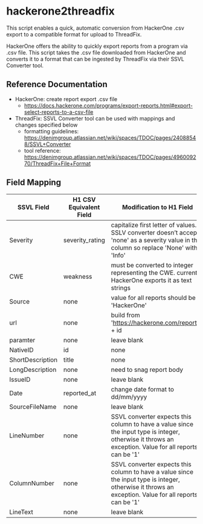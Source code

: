 # hackerone2threadfix
This script enables a quick, automatic conversion from HackerOne .csv export to a compatible format for upload to ThreadFix.

HackerOne offers the ability to quickly export reports from a program via .csv file. This script takes the .csv file downloaded from HackerOne and converts it to a format that can be ingested by ThreadFix via their SSVL Converter tool.

## Reference Documentation
- HackerOne: create report export .csv file
    - https://docs.hackerone.com/programs/export-reports.html#export-select-reports-to-a-csv-file 
- ThreadFix: SSVL Converter tool can be used with mappings and changes specified below
    - formatting guidelines: https://denimgroup.atlassian.net/wiki/spaces/TDOC/pages/24088548/SSVL+Converter
    - tool reference: https://denimgroup.atlassian.net/wiki/spaces/TDOC/pages/496009270/ThreadFix+File+Format

## Field Mapping

| SSVL Field | H1 CSV Equivalent Field | Modification to H1 Field |
|---|---|---|
| Severity | severity_rating | capitalize first letter of values. SSLV converter doesn’t accept 'none' as a severity value in this column so replace 'None' with 'Info' |
| CWE | weakness | must be converted to integer representing the CWE. currently HackerOne exports it as text strings |
| Source | none | value for all reports should be 'HackerOne' |
| url | none | build from 'https://hackerone.com/reports/' + id |
| paramter | none | leave blank |
| NativeID | id | none |
| ShortDescription | title | none |
| LongDescription | none | need to snag report body |
| IssueID | none | leave blank |
| Date | reported_at | change date format to dd/mm/yyyy |
| SourceFileName | none | leave blank |
| LineNumber | none | SSVL converter expects this column to have a value since the input type is integer, otherwise it throws an exception. Value for all reports can be '1' |
| ColumnNumber | none | SSVL converter expects this column to have a value since the input type is integer, otherwise it throws an exception. Value for all reports can be '1' |
| LineText | none | leave blank |
